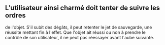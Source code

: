 ## L'utilisateur ainsi charmé doit tenter de suivre les ordres

de l'objet. S'il subit des dégâts, il peut retenter le jet de
sauvegarde, une réussite mettant fin à l'effet. Que l'objet ait
réussi ou non à prendre le contrôle de son utilisateur, il ne
peut pas réessayer avant l'aube suivante.
